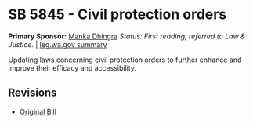 # SB 5845 - Civil protection orders
**Primary Sponsor:** [Manka Dhingra](/person/leg/manka.dhingra.md)
*Status: First reading, referred to Law & Justice.* | [leg.wa.gov summary](https://app.leg.wa.gov/billsummary?BillNumber=5845&Year=2021)

Updating laws concerning civil protection orders to further enhance and improve their efficacy and accessibility.

## Revisions
* [Original Bill](1/)